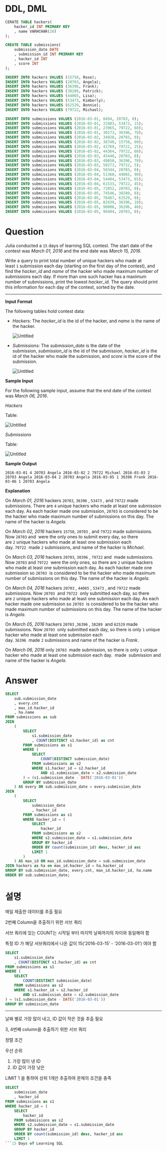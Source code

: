 # DDL, DML

```sql
CERATE TABLE hackers(
	hacker_id INT PRIMARY KEY
	, name VARHCHAR(20)
);

CREATE TABLE submissions(
	submission_date DATE
	, submission_id INT PRIMARY KEY
	, hacker_id INT
	, score INT
);

INSERT INTO hackers VALUES (15758, Rose);
INSERT INTO hackers VALUES (20703, Angela);
INSERT INTO hackers VALUES (36396, Frank);
INSERT INTO hackers VALUES (38289, Patrick);
INSERT INTO hackers VALUES (44065, Lisa);
INSERT INTO hackers VALUES (53473, Kimberly);
INSERT INTO hackers VALUES (62529, Bonnie);
INSERT INTO hackers VALUES (79722, Michael);

INSERT INTO submissions VALUES (2016-03-01, 8494, 20703, 0);
INSERT INTO submissions VALUES (2016-03-01, 22403, 53473, 15);
INSERT INTO submissions VALUES (2016-03-01, 23965, 79722, 60);
INSERT INTO submissions VALUES (2016-03-01, 30173, 36396, 70);
INSERT INTO submissions VALUES (2016-03-02, 34928, 20703, 0);
INSERT INTO submissions VALUES (2016-03-02, 38740, 15758, 60);
INSERT INTO submissions VALUES (2016-03-02, 42769, 79722, 25);
INSERT INTO submissions VALUES (2016-03-02, 44364, 79722, 60);
INSERT INTO submissions VALUES (2016-03-03, 45440, 20703, 0);
INSERT INTO submissions VALUES (2016-03-03, 49050, 36396, 70);
INSERT INTO submissions VALUES (2016-03-03, 50273, 79722, 5);
INSERT INTO submissions VALUES (2016-03-04, 50344, 20703, 0);
INSERT INTO submissions VALUES (2016-03-04, 51360, 44065, 90);
INSERT INTO submissions VALUES (2016-03-04, 54404, 53473, 65);
INSERT INTO submissions VALUES (2016-03-04, 61533, 79722, 45);
INSERT INTO submissions VALUES (2016-03-05, 72852, 20703, 0);
INSERT INTO submissions VALUES (2016-03-05, 74546, 38289, 0);
INSERT INTO submissions VALUES (2016-03-05, 76487, 62529, 0);
INSERT INTO submissions VALUES (2016-03-05, 82439, 36396, 10);
INSERT INTO submissions VALUES (2016-03-05, 90006, 36396, 40);
INSERT INTO submissions VALUES (2016-03-05, 90404, 20703, 0);
```

# Question

Julia conducted a `15` days of learning SQL contest. The start date of the contest was *March 01, 2016* and the end date was *March 15, 2016*.

Write a query to print total number of unique hackers who made at least `1` submission each day (starting on the first day of the contest), and find the *hacker_id* and *name* of the hacker who made maximum number of submissions each day. If more than one such hacker has a maximum number of submissions, print the lowest *hacker_id*. The query should print this information for each day of the contest, sorted by the date.

---

**Input Format**

The following tables hold contest data:

- *Hackers:* The *hacker_id* is the id of the hacker, and *name* is the name of the hacker.
    
    ![Untitled](../../../image/HackerRank/15_Days_of_Learning_SQL/image_0.png)
    
- *Submissions:* The *submission_date* is the date of the submission, *submission_id* is the id of the submission, *hacker_id* is the id of the hacker who made the submission, and *score* is the score of the submission.
    
    ![Untitled](../../../image/HackerRank/15_Days_of_Learning_SQL/image_1.png)
    

**Sample Input**

For the following sample input, assume that the end date of the contest was *March 06, 2016*.

*Hackers*

Table:

![Untitled](../../../image/HackerRank/15_Days_of_Learning_SQL/image_2.png)

*Submissions*

Table:

![Untitled](../../../image/HackerRank/15_Days_of_Learning_SQL/image_3.png)

**Sample Output**

`2016-03-01 4 20703 Angela
2016-03-02 2 79722 Michael
2016-03-03 2 20703 Angela
2016-03-04 2 20703 Angela
2016-03-05 1 36396 Frank
2016-03-06 1 20703 Angela`

**Explanation**

On *March 01, 2016* hackers `20703`, `36396` , `53473` , and `79722` made submissions. There are `4` unique hackers who made at least one submission each day. As each hacker made one submission, `20703` is considered to be the hacker who made maximum number of submissions on this day. The name of the hacker is *Angela*.

On *March 02, 2016* hackers `15758`, `20703` , and `79722` made submissions. Now `20703` and  were the only ones to submit every day, so there are `2` unique hackers who made at least one submission each day. `79722`  made `2` submissions, and name of the hacker is *Michael*.

On *March 03, 2016* hackers `20703`, `30396` ,  `79722` and  made submissions. Now `20703` and `79722`  were the only ones, so there are `2` unique hackers who made at least one submission each day. As each hacker made one submission so `20703`  is considered to be the hacker who made maximum number of submissions on this day. The name of the hacker is *Angela*.

On *March 04, 2016* hackers `20703` , `44065` , `53473` , and `79722` made submissions. Now `20703`  and `79722`  only submitted each day, so there are `2` unique hackers who made at least one submission each day. As each hacker made one submission so `20703`  is considered to be the hacker who made maximum number of submissions on this day. The name of the hacker is *Angela*.

On *March 05, 2016* hackers `20703` ,`36396` , `38289`  and `62529` made submissions. Now `20703`  only submitted each day, so there is only `1` unique hacker who made at least one submission each day. `36396`  made `2` submissions and name of the hacker is *Frank*.

On *March 06, 2016* only `20703`  made submission, so there is only `1` unique hacker who made at least one submission each day.  made  submission and name of the hacker is *Angela*.

# Answer

```sql
SELECT
    sub.submission_date
    , every.cnt
    , max_id.hacker_id
    , ha.name
FROM submissions as sub
JOIN
    (
        SELECT 
            s1.submission_date
            , COUNT(DISTINCT s1.hacker_id) as cnt
        FROM submissions as s1
        WHERE (
            SELECT
                COUNT(DISTINCT submission_date)
            FROM submissions as s2
            WHERE s1.hacker_id = s2.hacker_id
                AND s1.submission_date > s2.submission_date
        ) = (s1.submission_date - DATE('2016-03-01'))
        GROUP BY submission_date
    ) AS every ON sub.submission_date = every.submission_date
JOIN
    (
        SELECT 
            submission_date
            , hacker_id
        FROM submissions as s1
        WHERE hacker_id = (
            SELECT
                hacker_id
            FROM submissions as s2
            WHERE s2.submission_date = s1.submission_date
            GROUP BY hacker_id
            ORDER BY count(submission_id) desc, hacker_id asc 
            LIMIT 1
        )
    ) AS max_id ON max_id.submission_date = sub.submission_date
JOIN hackers as ha on max_id.hacker_id = ha.hacker_id
GROUP BY sub.submission_date, every.cnt, max_id.hacker_id, ha.name
ORDER BY sub.submission_date;
```

# 설명

매일 제출한 데이터를 추출 필요

2번째 Column을 추출하기 위한  서브 쿼리

서브 쿼리에 있는 COUNT는 시작일 부터 마지막 날짜까지의 차이와 동일해야 함

특정 ID 가 해당 서브쿼리에서 나온 값이 15(’2016-03-15’ - ‘2016-03-01’) 여야 함

```sql
SELECT 
    s1.submission_date
    , COUNT(DISTINCT s1.hacker_id) as cnt
FROM submissions as s1
WHERE (
    SELECT
        COUNT(DISTINCT submission_date)
    FROM submissions as s2
    WHERE s1.hacker_id = s2.hacker_id
        AND s1.submission_date > s2.submission_date
) = (s1.submission_date - DATE('2016-03-01'))
GROUP BY submission_date
```

---

날짜 별로 가장 많이 내고, ID 값이 작은 것을 추출 필요 

3, 4번째 column을 추출하기 위한 서브 쿼리

정렬 조건

우선 순위

1. 가장 많이 낸 ID 
2. ID 값이 가장 낮은

LIMIT 1 을 통하여 상위 1개만 추출하여 문제의 조건을 충족

```sql
SELECT 
    submission_date
    , hacker_id
FROM submissions as s1
WHERE hacker_id = (
    SELECT
        hacker_id
    FROM submissions as s2
    WHERE s2.submission_date = s1.submission_date
    GROUP BY hacker_id
    ORDER BY count(submission_id) desc, hacker_id asc 
    LIMIT 1
```15 Days of Learning SQL